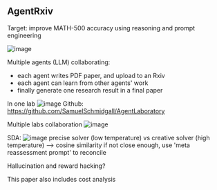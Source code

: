 ## AgentRxiv 

Target: improve MATH-500 accuracy using reasoning and prompt engineering

![image](https://github.com/user-attachments/assets/c222e6b3-8e85-4e15-8aee-e88c43b8ac72)

Multiple agents (LLM) collaborating: 
- each agent writes PDF paper, and upload to an Rxiv
- each agent can learn from other agents' work
- finally generate one research result in a final paper

In one lab
![image](https://github.com/user-attachments/assets/71cda182-6a12-46c6-8dd5-1301269827be)
Github: https://github.com/SamuelSchmidgall/AgentLaboratory 

Multiple labs collaboration
![image](https://github.com/user-attachments/assets/a1f426a7-ae7c-478a-bd64-b7faf5aa7650)

SDA: 
![image](https://github.com/user-attachments/assets/9e4d230d-468d-4200-a6b1-1d28cde943eb)
precise solver (low temperature) vs creative solver (high temperature) --> cosine similarity 
if not close enough, use 'meta reassessment prompt' to reconcile 

Hallucination and reward hacking? 

This paper also includes cost analysis 

